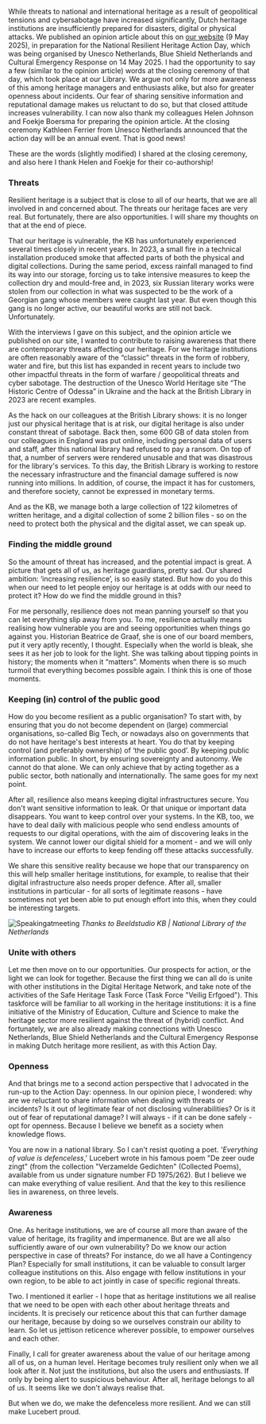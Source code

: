 While threats to national and international heritage as a result of geopolitical tensions and cybersabotage have increased significantly, Dutch heritage institutions are insufficiently prepared for disasters, digital or physical attacks. We published an opinion article about this on [our website](https://www.kb.nl/en/blogs/netherlands-needs-make-its-heritage-more-resilient) (9 May 2025), in preparation for the National Resilient Heritage Action Day, which was being organised by Unesco Netherlands, Blue Shield Netherlands and Cultural Emergency Response on 14 May 2025. I had the opportunity to say a few (similar to the opinion article) words at the closing ceremony of that day, which took place at our Library. We argue not only for more awareness of this among heritage managers and enthusiasts alike, but also for greater openness about incidents. Our fear of sharing sensitive information and reputational damage makes us reluctant to do so, but that closed attitude increases vulnerability. I can now also thank my colleagues Helen Johnson and Foekje Boersma for preparing the opinion article. At the closing ceremony Kathleen Ferrier from Unesco Netherlands announced that the action day will be an annual event. That is good news! 

These are the words (slightly modified) I shared at the closing ceremony, and also here I thank Helen and Foekje for their co-authorship!

### Threats
Resilient heritage is a subject that is close to all of our hearts, that we are all involved in and concerned about. The threats our heritage faces are very real. But fortunately, there are also opportunities. I will share my thoughts on that at the end of piece.

That our heritage is vulnerable, the KB has unfortunately experienced several times closely in recent years. In 2023, a small fire in a technical installation produced smoke that affected parts of both the physical and digital collections. During the same period, excess rainfall managed to find its way into our storage, forcing us to take intensive measures to keep the collection dry and mould-free and, in 2023, six Russian literary works were stolen from our collection in what was suspected to be the work of a Georgian gang whose members were caught last year. But even though this gang is no longer active, our beautiful works are still not back. Unfortunately.

With the interviews I gave on this subject, and the opinion article we published on our site, I wanted to contribute to raising awareness that there are contemporary threats affecting our heritage. For we heritage institutions are often reasonably aware of the “classic” threats in the form of robbery, water and fire, but this list has expanded in recent years to include two other impactful threats in the form of warfare / geopolitical threats and cyber sabotage. The destruction of the Unesco World Heritage site “The Historic Centre of Odessa” in Ukraine and the hack at the British Library in 2023 are recent examples.

As the hack on our colleagues at the British Library shows: it is no longer just our physical heritage that is at risk, our digital heritage is also under constant threat of sabotage. Back then, some 600 GB of data stolen from our colleagues in England was put online, including personal data of users and staff, after this national library had refused to pay a ransom. On top of that, a number of servers were rendered unusable and that was disastrous for the library's services. To this day, the British Library is working to restore the necessary infrastructure and the financial damage suffered is now running into millions. In addition, of course, the impact it has for customers, and therefore society, cannot be expressed in monetary terms.

And as the KB, we manage both a large collection of 122 kilometres of written heritage, and a digital collection of some 2 billion files - so on the need to protect both the physical and the digital asset, we can speak up.

### Finding the middle ground
So the amount of threat has increased, and the potential impact is great. A picture that gets all of us, as heritage guardians, pretty sad. Our shared ambition: ‘increasing resilience’, is so easily stated. But how do you do this when our need to let people enjoy our heritage is at odds with our need to protect it?  How do we find the middle ground in this?

For me personally, resilience does not mean panning yourself so that you can let everything slip away from you. To me, resilience actually means realising how vulnerable you are and seeing opportunities when things go against you. Historian Beatrice de Graaf, she is one of our board members, put it very aptly recently, I thought. Especially when the world is bleak, she sees it as her job to look for the light. She was talking about tipping points in history; the moments when it “matters”. Moments when there is so much turmoil that everything becomes possible again. I think this is one of those moments. 

### Keeping (in) control of the public good 
How do you become resilient as a public organisation? To start with, by ensuring that you do not become dependent on (large) commercial organisations, so-called Big Tech, or nowadays also on governments that do not have heritage's best interests at heart. You do that by keeping control (and preferably ownership) of ‘the public good’. By keeping public information public. In short, by ensuring sovereignty and autonomy. We cannot do that alone. We can only achieve that by acting together as a public sector, both nationally and internationally. The same goes for my next point.

After all, resilience also means keeping digital infrastructures secure. You don't want sensitive information to leak. Or that unique or important data disappears. You want to keep control over your systems. In the KB, too, we have to deal daily with malicious people who send endless amounts of requests to our digital operations, with the aim of discovering leaks in the system. We cannot lower our digital shield for a moment - and we will only have to increase our efforts to keep fending off these attacks successfully.

We share this sensitive reality because we hope that our transparency on this will help smaller heritage institutions, for example, to realise that their digital infrastructure also needs proper defence. After all, smaller institutions in particular - for all sorts of legitimate reasons - have sometimes not yet been able to put enough effort into this, when they could be interesting targets.

![Speakingatmeeting](https://github.com/user-attachments/assets/ba1d5704-8983-4dda-a935-0d107440cccd)
*Thanks to Beeldstudio KB | National Library of the Netherlands*

### Unite with others
Let me then move on to our opportunities. Our prospects for action, or the light we can look for together. Because the first thing we can all do is unite with other institutions in the Digital Heritage Network, and take note of the activities of the Safe Heritage Task Force (Task Force "Veilig Erfgoed"). This taskforce will be familiar to all working in the heritage institutions: it is a fine initiative of the Ministry of Education, Culture and Science to make the heritage sector more resilient against the threat of (hybrid) conflict. And fortunately, we are also already making connections with Unesco Netherlands, Blue Shield Netherlands and the Cultural Emergency Response in making Dutch heritage more resilient, as with this Action Day.

### Openness 
And that brings me to a second action perspective that I advocated in the run-up to the Action Day: openness. In our opinion piece, I wondered: why are we reluctant to share information when dealing with threats or incidents? Is it out of legitimate fear of not disclosing vulnerabilities? Or is it out of fear of reputational damage? I will always - if it can be done safely - opt for openness. Because I believe we benefit as a society when knowledge flows.

You are now in a national library. So I can't resist quoting a poet. *'Everything of value is defenceless*,' Lucebert wrote in his famous poem "De zeer oude zingt" (from the collection "Verzamelde Gedichten" (Collected Poems), available from us under signature number FD 1975/262). But I believe we can make everything of value resilient. And that the key to this resilience lies in awareness, on three levels.

### Awareness
One. As heritage institutions, we are of course all more than aware of the value of heritage, its fragility and impermanence. But are we all also sufficiently aware of our own vulnerability? Do we know our action perspective in case of threats? For instance, do we all have a Contingency Plan? Especially for small institutions, it can be valuable to consult larger colleague institutions on this. Also engage with fellow institutions in your own region, to be able to act jointly in case of specific regional threats.

Two. I mentioned it earlier - I hope that as heritage institutions we all realise that we need to be open with each other about heritage threats and incidents. It is precisely our reticence about this that can further damage our heritage, because by doing so we ourselves constrain our ability to learn. So let us jettison reticence wherever possible, to empower ourselves and each other.

Finally, I call for greater awareness about the value of our heritage among all of us, on a human level. Heritage becomes truly resilient only when we all look after it. Not just the institutions, but also the users and enthusiasts. If only by being alert to suspicious behaviour. After all, heritage belongs to all of us. It seems like we don't always realise that. 

But when we do, we make the defenceless more resilient. And we can still make Lucebert proud.
